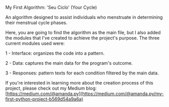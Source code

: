 My First Algorithm: 'Seu Ciclo' (Your Cycle)

An algorithm designed to assist individuals who menstruate in determining their menstrual cycle phases. 

Here, you are going to find the algorithm as the main file, but I also added the modules that I've created to achieve the project's purpose.
The three current modules used were:

1 - Interface: organizes the code into a pattern.

2 - Data: captures the main data for the program's outcome.

3 - Responses: pattern texts for each condition filtered by the main data.

If you're interested in learning more about the creation process of this project, please check out my Medium blog:
[https://medium.com/@amanda.py](https://medium.com/@amanda.py/my-first-python-project-b569d54a9a6a)
